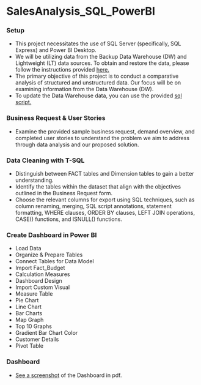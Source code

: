 # SalesAnalysis_SQL_PowerBI

### Setup
- This project necessitates the use of SQL Server (specifically, SQL Express) and Power BI Desktop.
- We will be utilizing data from the Backup Data Warehouse (DW) and Lightweight (LT) data sources. To obtain and restore the data, please follow the instructions provided [here.](https://docs.microsoft.com/en-us/sql/samples/adventureworks-install-configure?view=sql-server-ver15&tabs=ssms)
- The primary objective of this project is to conduct a comparative analysis of structured and unstructured data. Our focus will be on examining information from the Data Warehouse (DW).
- To update the Data Warehouse data, you can use the provided [sql script.](https://github.com/techtalkcorner/SampleDemoFiles/blob/master/Database/AdventureWorks/Update_AdventureWorksDW_Data.sql)

### Business Request & User Stories
- Examine the provided sample business request, demand overview, and completed user stories to understand the problem we aim to address through data analysis and our proposed solution.

### Data Cleaning with T-SQL
- Distinguish between FACT tables and Dimension tables to gain a better understanding.
- Identify the tables within the dataset that align with the objectives outlined in the Business Request form.
- Choose the relevant columns for export using SQL techniques, such as column renaming, merging, SQL script annotations, statement formatting, WHERE clauses, ORDER BY clauses, LEFT JOIN operations, CASE() functions, and ISNULL() functions.

### Create Dashboard in Power BI
- Load Data
- Organize & Prepare Tables
- Connect Tables for Data Model
- Import Fact_Budget
- Calculation Measures
- Dashboard Design
- Import Custom Visual
- Measure Table
- Pie Chart
- Line Chart
- Bar Charts
- Map Graph
- Top 10 Graphs
- Gradient Bar Chart Color
- Customer Details
- Pivot Table

### Dashboard
- [See a screenshot](https://github.com/agkirici/Sales-Analysis-Power-BI-and-SQL/files/12778509/Sales.Report.pdf) of the Dashboard in pdf.
